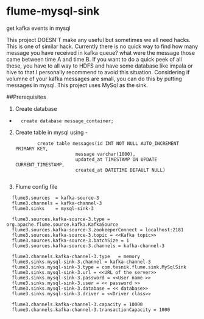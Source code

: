 # flume-mysql-sink
get kafka events in mysql

This project DOESN'T make any useful but sometimes we all need hacks. This is one of similar hack. 
Currently there is no quick way to find how many message you have received in kafka queue? what were the message those came between time A and time B. If you want to do a quick peek of all these, you have to all way to HDFS and have some database like impala or hive to that.I personally recommend to avoid this situation. 
Considering if volumne of your kafka messages are small, you can do this by putting messages in mysql. This project uses MySql as the sink.

##Prerequisites 
1. Create database 
  * 
    ```
      create database message_container;
    ```
2. Create table in mysql using -
  
    ```
            create table messages(id INT NOT NULL AUTO_INCREMENT PRIMARY KEY, 
                          message varchar(1000), 
                          updated_at TIMESTAMP ON UPDATE CURRENT_TIMESTAMP,
                          created_at DATETIME DEFAULT NULL)
                          
    ```
3. Flume config file

  ```
    flume3.sources  = kafka-source-3
    flume3.channels = kafka-channel-3
    flume3.sinks    = mysql-sink-3

    flume3.sources.kafka-source-3.type = org.apache.flume.source.kafka.KafkaSource
    flume3.sources.kafka-source-3.zookeeperConnect = localhost:2181
    flume3.sources.kafka-source-3.topic = <<Kafka topic>>
    flume3.sources.kafka-source-3.batchSize = 1
    flume3.sources.kafka-source-3.channels = kafka-channel-3
    
    flume3.channels.kafka-channel-3.type   = memory
    flume3.sinks.mysql-sink-3.channel = kafka-channel-3
    flume3.sinks.mysql-sink-3.type = com.tesnik.flume.sink.MySqlSink
    flume3.sinks.mysql-sink-3.url = <<URL of the server>>
    flume3.sinks.mysql-sink-3.password = <<User name >>
    flume3.sinks.mysql-sink-3.user = << password >>
    flume3.sinks.mysql-sink-3.database = << database>>
    flume3.sinks.mysql-sink-3.driver = <<Driver class>>

    flume3.channels.kafka-channel-3.capacity = 10000
    flume3.channels.kafka-channel-3.transactionCapacity = 1000
  ```

